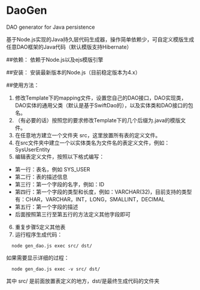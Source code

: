 # DaoGen
DAO generator for Java persistence

基于Node.js实现的Java持久层代码生成器，操作简单依赖少，可自定义模版生成任意DAO框架的Java代码（默认模版支持Hibernate）

##依赖：
依赖于Node.js以及ejs模版引擎

##安装：
安装最新版本的Node.js（目前稳定版本为4.x）

##使用方法：
1. 修改Template下的mapping文件，设置您自己的DAO接口，DAO实现类，DAO实体的通用父类（默认是基于SwiftDao的），以及实体类和DAO接口的包名。
2. （有必要的话）按照您的要求修改Template下的几个后缀为.java的模版文件。
3. 在任意地方建立一个文件夹 src，这里放置所有表的定义文件。
4. 在src文件夹中建立一个以实体类名为文件名的表定义文件，例如：SysUserEntity
5.   编辑表定义文件，按照以下格式编写：
  * 第一行：表名，例如 SYS_USER
  * 第二行：表的描述信息
  * 第三行：第一个字段的名字，例如：ID
  * 第四行：第一个字段的类型和长度，例如：VARCHAR(32)，目前支持的类型有：CHAR，VARCHAR，INT，LONG，SMALLINT，DECIMAL
  * 第五行：第一个字段的描述
  * 后面按照第三行至第五行的方法定义其他字段即可
6. 重复步骤5定义其他表
7. 运行程序生成代码：
```
  node gen_dao.js exec src/ dst/
```
  如果需要显示详细的过程：
```
  node gen_dao.js exec -v src/ dst/
```
  其中 src/ 是前面放置表定义的地方，dst/是最终生成代码的文件夹
